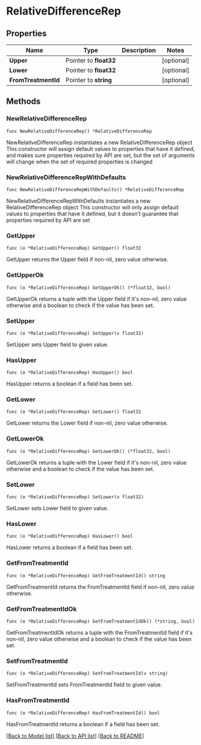 # RelativeDifferenceRep

## Properties

Name | Type | Description | Notes
------------ | ------------- | ------------- | -------------
**Upper** | Pointer to **float32** |  | [optional] 
**Lower** | Pointer to **float32** |  | [optional] 
**FromTreatmentId** | Pointer to **string** |  | [optional] 

## Methods

### NewRelativeDifferenceRep

`func NewRelativeDifferenceRep() *RelativeDifferenceRep`

NewRelativeDifferenceRep instantiates a new RelativeDifferenceRep object
This constructor will assign default values to properties that have it defined,
and makes sure properties required by API are set, but the set of arguments
will change when the set of required properties is changed

### NewRelativeDifferenceRepWithDefaults

`func NewRelativeDifferenceRepWithDefaults() *RelativeDifferenceRep`

NewRelativeDifferenceRepWithDefaults instantiates a new RelativeDifferenceRep object
This constructor will only assign default values to properties that have it defined,
but it doesn't guarantee that properties required by API are set

### GetUpper

`func (o *RelativeDifferenceRep) GetUpper() float32`

GetUpper returns the Upper field if non-nil, zero value otherwise.

### GetUpperOk

`func (o *RelativeDifferenceRep) GetUpperOk() (*float32, bool)`

GetUpperOk returns a tuple with the Upper field if it's non-nil, zero value otherwise
and a boolean to check if the value has been set.

### SetUpper

`func (o *RelativeDifferenceRep) SetUpper(v float32)`

SetUpper sets Upper field to given value.

### HasUpper

`func (o *RelativeDifferenceRep) HasUpper() bool`

HasUpper returns a boolean if a field has been set.

### GetLower

`func (o *RelativeDifferenceRep) GetLower() float32`

GetLower returns the Lower field if non-nil, zero value otherwise.

### GetLowerOk

`func (o *RelativeDifferenceRep) GetLowerOk() (*float32, bool)`

GetLowerOk returns a tuple with the Lower field if it's non-nil, zero value otherwise
and a boolean to check if the value has been set.

### SetLower

`func (o *RelativeDifferenceRep) SetLower(v float32)`

SetLower sets Lower field to given value.

### HasLower

`func (o *RelativeDifferenceRep) HasLower() bool`

HasLower returns a boolean if a field has been set.

### GetFromTreatmentId

`func (o *RelativeDifferenceRep) GetFromTreatmentId() string`

GetFromTreatmentId returns the FromTreatmentId field if non-nil, zero value otherwise.

### GetFromTreatmentIdOk

`func (o *RelativeDifferenceRep) GetFromTreatmentIdOk() (*string, bool)`

GetFromTreatmentIdOk returns a tuple with the FromTreatmentId field if it's non-nil, zero value otherwise
and a boolean to check if the value has been set.

### SetFromTreatmentId

`func (o *RelativeDifferenceRep) SetFromTreatmentId(v string)`

SetFromTreatmentId sets FromTreatmentId field to given value.

### HasFromTreatmentId

`func (o *RelativeDifferenceRep) HasFromTreatmentId() bool`

HasFromTreatmentId returns a boolean if a field has been set.


[[Back to Model list]](../README.md#documentation-for-models) [[Back to API list]](../README.md#documentation-for-api-endpoints) [[Back to README]](../README.md)


